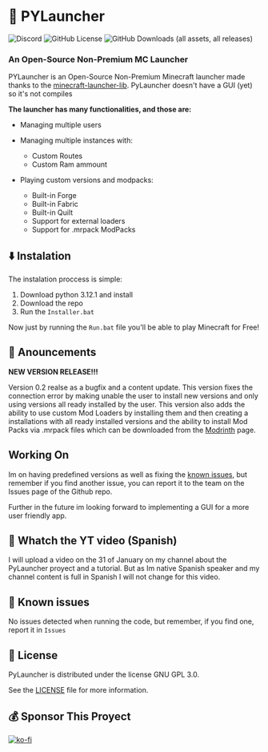 # :snake: **PYLauncher**

![Discord](https://img.shields.io/discord/1192947887265554622?style=plastic&logo=discord&logoColor=5865F2&label=Discord&color=5865F2) ![GitHub License](https://img.shields.io/github/license/Dtar380/PyLauncher?style=plastic&color=0ae63d) ![GitHub Downloads (all assets, all releases)](https://img.shields.io/github/downloads/Dtar380/PyLauncher/total?style=plastic&label=Downloads&color=0ae63d)

### **An Open-Source Non-Premium MC Launcher**

PYLauncher is an Open-Source Non-Premium Minecraft launcher made thanks to
the [minecraft-launcher-lib](https://minecraft-launcher-lib.readthedocs.io/en/stable/tutorial/getting_started.html).
PyLauncher doesn't have a GUI (yet) so it's not compiles

**The launcher has many functionalities, and those are:**

* Managing multiple users
* Managing multiple instances with:

  * Custom Routes
  * Custom Ram ammount
* Playing custom versions and modpacks:

  * Built-in Forge
  * Built-in Fabric
  * Built-in Quilt
  * Support for external loaders
  * Support for .mrpack ModPacks

## :arrow_down: Instalation

The instalation proccess is simple:

1. Download python 3.12.1 and install
2. Download the repo
3. Run the `Installer.bat`

Now just by running the `Run.bat` file you'll be able to play Minecraft for Free!

## :loudspeaker: Anouncements

**NEW VERSION RELEASE!!!**

Version 0.2 realse as a bugfix and a content update.
This version fixes the connection error by making unable the user to install new versions and only using versions all ready installed by the user. This version also adds the ability to use custom Mod Loaders by installing them and then creating a installations with all ready installed versions and the ability to install Mod Packs via .mrpack files which can be downloaded from the [Modrinth](https://modrinth.com) page.

## Working On

Im on having predefined versions as well as fixing the [known issues](#-:open_file_folder:-Known-issues), but remember if you find another issue, you can report it to the team on the Issues page of the Github repo.

Further in the future im looking forward to implementing a GUI for a more user friendly app.

## :vhs: Whatch the YT video (Spanish)

I will upload a video on the 31 of January on my channel about the PyLauncher proyect and a tutorial. But as Im native Spanish speaker and my channel content is full in Spanish I will not change for this video.

## :open_file_folder: Known issues

No issues detected when running the code, but remember, if you find one, report it in `Issues`

## :scroll: License

PyLauncher is distributed under the license GNU GPL 3.0.

See the [LICENSE](LICENSE) file for more information.

## :moneybag: Sponsor This Proyect

[![ko-fi](https://ko-fi.com/img/githubbutton_sm.svg)](https://ko-fi.com/H2H4TBMEZ)

